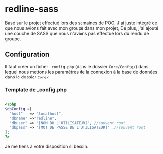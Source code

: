 # redline-sass
Basé sur le projet effectué lors des semaines de POO. J'ai juste intégré ce que nous avions fait avec mon groupe dans mon projet, De plus, j'ai ajouté une couche de SASS que nous n'avions pas effectué lors du rendu de groupe.

## Configuration
Il faut créer un ficher `_config.php` (dans le dossier `Core/Config/`) dans lequel nous mettons les paramètres de la connexion à la base de données dans le dossier `Core/`
### Template de _config.php
```php

<?php 
$dbConfig =[
  "host"   => "localhost",
  "dbname" =>"redline",
  "dbuser" => "[NOM DU L'UTILISATEUR]", //souvent root
  "dbpass" => "[MOT DE PASSE DE L'UTILISATEUR]" ,//souvent root
];
?>

```

Je me tiens à votre disposition si besoin.
